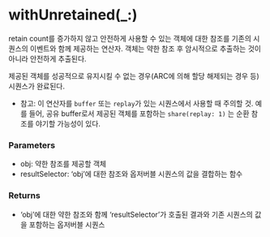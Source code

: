 # withUnretained(\_:)

retain count를 증가하지 않고 안전하게 사용할 수 있는 객체에 대한 참조를 기존의 시퀀스의 이벤트와 함께 제공하는 연산자. 객체는 약한 참조 후 암시적으로 추출하는 것이 아니라 안전하게 추출된다.

제공된 객체를 성공적으로 유지시킬 수 없는 경우(ARC에 의해 할당 해제되는 경우 등) 시퀀스가 완료된다.

- 참고: 이 연산자를 `buffer` 또는 `replay`가 있는 시퀀스에서 사용할 때 주의할 것. 예를 들어, 공유 buffer로서 제공된 객체를 포함하는 `share(replay: 1)` 는 순환 참조를 야기할 가능성이 있다.

### Parameters

- obj: 약한 참조를 제공할 객체
- resultSelector: ‘obj’에 대한 참조와 옵저버블 시퀀스의 값을 결합하는 함수

### Returns

- ‘obj’에 대한 약한 참조와 함께 ‘resultSelector’가 호출된 결과와 기존 시퀀스의 값을 포함하는 옵저버블 시퀀스
